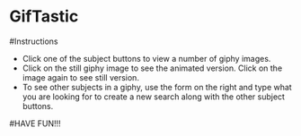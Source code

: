 # GifTastic

#Instructions

* Click one of the subject buttons to view a number of giphy images. 
* Click on the still giphy image to see the animated version. Click on the image again to see still version.
* To see other subjects in a giphy, use the form on the right and type what you are looking for to create a new search along with the other subject buttons. 

#HAVE FUN!!!